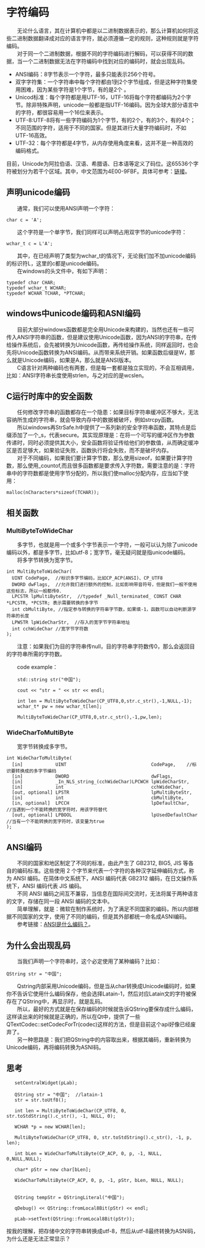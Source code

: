 
# 字符编码
&emsp;&emsp;无论什么语言，其在计算机中都是以二进制数据表示的，那么计算机如何将这些二进制数据翻译成对应的语言字符，就必须遵循一定的规则，这种规则就是字符编码。        
&emsp;&emsp;对于同一个二进制数据，根据不同的字符编码进行解码，可以获得不同的数据，当一个二进制数据无法在字符编码中找到对应的编码时，就会出现乱码。        
* ANSI编码：8字节表示一个字符，最多只能表示256个符号。
* 双字字符集：一个字符串中每个字符都由1到2个字节组成，但是这种字符集使用困难，因为某些字符是1个字节，有的是2个 。
* Unicod标准：每个字符都是用UTF-16，UTF-16将每个字符都编码为2个字节。除非特殊声明，unicode一般都是指UTF-16编码。因为全球大部分语言中的字符，都很容易用一个16位来表示。
* UTF-8:UTF-8将有一些字符编码为1个字节，有的2个，有的3个，有的4个；不同范围的字符，适用于不同的国家。但是其进行大量字符编码时，不如UTF-16高效。
* UTF-32：每个字符都是4字节，从内存使用角度来看，这并不是一种高效的编码格式。

目前，Unicode为阿拉伯语、汉语、希腊语、日本语等定义了码位。这65536个字符被划分为若干个区域。其中，中文范围为4E00-9FBF。具体可参考：[链接](https://blog.csdn.net/a343315623/article/details/51436851)。        

## 声明unicode编码
&emsp;&emsp;通常，我们可以使用ANSI声明一个字符：        
```
char c = 'A';
```
&emsp;&emsp;这个字符是一个单字节，我们同样可以声明占用双字节的unicode字符：        
```
wchar_t c = L'A';
```
&emsp;&emsp;其中，在已经声明了类型为wchar_t的情况下，无论我们加不加unicode编码的标识符L，这里的c都是unicode编码。        
&emsp;&emsp;在windows的头文件中，有如下声明：        
```
typedef char CHAR;
typedef wchar_t WCHAR;
typedef WCHAR TCHAR, *PTCHAR;
```
## windows中unicode编码和ASNI编码
&emsp;&emsp;目前大部分windows函数都是完全用Unicode来构建的，当然也还有一些可传入ANSI字符串的函数，但是建议使用Unicode函数，因为ANSI的字符串，在传给操作系统后，会先被转换为Unicode函数，再传给操作系统，同样返回时，也会先将Unicode函数转换为ANSI编码。从而带来系统开销。如果函数后缀是W，那么就是Unicode编码，如果是A，那么就是ANSI版本。        
&emsp;&emsp;C语言针对两种编码也有两套，但是每一套都是独立实现的，不会互相调用，比如：ANSI字符串长度使用strlen，与之对应的是wcslen。        

## C运行时库中的安全函数 
&emsp;&emsp;任何修改字符串的函数都存在一个隐患：如果目标字符串缓冲区不够大，无法容纳所生成的字符串，就会导致内存中的数据被破坏，例如strcpy函数。        
&emsp;&emsp;所以windows再StrSafe.h中提供了一系列新的安全字符串函数，其特点是后缀添加了一个_s，代表secure。其实现原理是：在将一个可写的缓冲区作为参数传递时，同时必须提供其大小，安全函数将验证传给他们的参数值，从而确定缓冲区是否足够大，如果验证失败，函数执行将会失败，而不是破坏内存。        
&emsp;&emsp;对于不同编码，如果我们要计算字节数，那么使用sizeof，如果要计算字符数，那么使用_countof,而且很多函数都是要求传入字符数，需要注意的是：字符串中的字符数都是使用字节分配的，所以我们使malloc分配内存，应当如下使用：                
```
malloc(nCharacters*sizeof(TCHAR));
```
## 相关函数
### MultiByteToWideChar
&emsp;&emsp;多字节，也就是用一个或多个字节表示一个字符，一般可以认为除了unicode编码以外，都是多字节，比如utf-8；宽字节，毫无疑问就是指unicode编码。        
&emsp;&emsp;将多字节转换为宽字节。        
```
int MultiByteToWideChar(
  UINT CodePage,  //标识多字节编码，比如CP_ACP(ANSI)、CP_UTF8
  DWORD dwFlags,  //允许我们进行额外的控制，比如影响带音符号，但是我们一般不使用这些标志，所以一般都传0.
  LPCSTR lpMultiByteStr,  //typedef _Null_terminated_ CONST CHAR *LPCSTR, *PCSTR; 表示需要转换的多字节
  int cbMultiByte, //指定参与转换的字符串字节数，如果填-1，函数可以自动判断源字符串的长度
  LPWSTR lpWideCharStr,  //存入的宽字节字符串地址
  int cchWideChar //宽字节字符数
);
```
&emsp;&emsp;注意：如果我们为目的字符串传null，目的字符串字符数传0，那么会返回目的字符串所需的字符数。        

&emsp;&emsp;code example：        
```
    std::string str("中国");

    cout << "str = " << str << endl;

    int len = MultiByteToWideChar(CP_UTF8,0,str.c_str(),-1,NULL,-1);
    wchar_t* pw = new wchar_t[len];

    MultiByteToWideChar(CP_UTF8,0,str.c_str(),-1,pw,len);
```
### WideCharToMultiByte
&emsp;&emsp;宽字节转换成多字节。        
```
int WideCharToMultiByte(
  [in]            UINT                               CodePage,    //标识要转换成的多字节编码
  [in]            DWORD                              dwFlags,        
  [in]            _In_NLS_string_(cchWideChar)LPCWCH lpWideCharStr,
  [in]            int                                cchWideChar,
  [out, optional] LPSTR                              lpMultiByteStr,
  [in]            int                                cbMultiByte,
  [in, optional]  LPCCH                              lpDefaultChar,   //当遇到一个不能转换的宽字符时，用该字符替代
  [out, optional] LPBOOL                             lpUsedDefaultChar //当有一个不能转换的宽字符时，该变量为true
);
```

## ANSI编码
&emsp;&emsp;不同的国家和地区制定了不同的标准，由此产生了 GB2312, BIG5, JIS 等各自的编码标准。这些使用 2 个字节来代表一个字符的各种汉字延伸编码方式，称为 ANSI 编码。在简体中文系统下，ANSI 编码代表 GB2312 编码，在日文操作系统下，ANSI 编码代表 JIS 编码。        
&emsp;&emsp;不同 ANSI 编码之间互不兼容，当信息在国际间交流时，无法将属于两种语言的文字，存储在同一段 ANSI 编码的文本中。        
&emsp;&emsp;简单理解，就是：微软在制作系统时，为了满足不同国家的编码，所以内部根据不同国家的文字，使用了不同的编码，但是其外部都统一命名成ASNI编码。        
&emsp;&emsp;参考链接：[ANSI是什么编码？](https://blog.csdn.net/imxiangzi/article/details/77370160)。        

## 为什么会出现乱码
&emsp;&emsp;当我们声明一个字符串时，这个必定使用了某种编码？比如：        
 ```
 QString str = "中国";
 ```
 &emsp;&emsp;Qstring内部采用Unicode编码，但是当从char转换成Unicode编码时，如果你不告诉它使用什么编码保存，他会选择Latain-1，然后对应Latain文的字符被保存在了QString中，再显示时，就是乱码。                
 &emsp;&emsp;所以，最好的方式就是在保存编码的时候就告诉QString要保存成什么编码，这样读出来的时候就是正确的，所以在Qt中，提供了一些QTextCodec::setCodecForTr(codec)这样的方法，但是目前这个api好像已经废弃了。        
 &emsp;&emsp;另一种思路是：我们把QString中的内容取出来，根据其编码，重新转换为Unicode编码，再将编码转换为ASNI码。                

 ## 思考
 ```
    setCentralWidget(pLab);

    QString str = "中国";  //latain-1
    str = str.toUtf8();

    int len = MultiByteToWideChar(CP_UTF8, 0, str.toStdString().c_str(), -1, NULL, 0);

    WCHAR *p = new WCHAR[len];

    MultiByteToWideChar(CP_UTF8, 0, str.toStdString().c_str(), -1, p, len);

    int bLen = WideCharToMultiByte(CP_ACP, 0, p, -1, NULL, 0,NULL,NULL);

    char* pStr = new char[bLen];

    WideCharToMultiByte(CP_ACP, 0, p, -1, pStr, bLen, NULL, NULL);


    QString tempStr = QStringLiteral("中国");

    qDebug() << QString::fromLocal8Bit(pStr) << endl;

    pLab->setText(QString::fromLocal8Bit(pStr));
 ```

按我的理解，把存储中文的字符串转换成utf-8，然后从utf-8最终转换为ASNI码，为什么还是无法正常显示？        